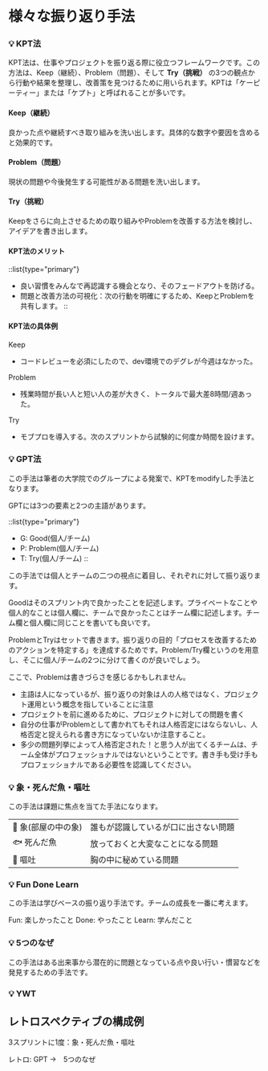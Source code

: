 # 様々な振り返り手法

### :bulb: KPT法

KPT法は、仕事やプロジェクトを振り返る際に役立つフレームワークです。この方法は、Keep（継続）、Problem（問題）、そして **Try（挑戦）** の3つの観点から行動や結果を整理し、改善策を見つけるために用いられます。KPTは「ケーピーティー」または「ケプト」と呼ばれることが多いです。


#### Keep（継続）

良かった点や継続すべき取り組みを洗い出します。具体的な数字や要因を含めると効果的です。

#### Problem（問題）

現状の問題や今後発生する可能性がある問題を洗い出します。

#### Try（挑戦）

Keepをさらに向上させるための取り組みやProblemを改善する方法を検討し、アイデアを書き出します。

#### KPT法のメリット

::list{type="primary"}
- 良い習慣をみんなで再認識する機会となり、そのフェードアウトを防げる。
- 問題と改善方法の可視化：次の行動を明確にするため、KeepとProblemを共有します。
::

#### KPT法の具体例

Keep
- コードレビューを必須にしたので、dev環境でのデグレが今週はなかった。

Problem
- 残業時間が長い人と短い人の差が大きく、トータルで最大差8時間/週あった。

Try
- モブプロを導入する。次のスプリントから試験的に何度か時間を設けます。



### :bulb: GPT法

この手法は筆者の大学院でのグループによる発案で、KPTをmodifyした手法となります。

GPTには3つの要素と2つの主語があります。

::list{type="primary"}
- G: Good(個人/チーム)
- P: Problem(個人/チーム)
- T: Try(個人/チーム)
::

この手法では個人とチームの二つの視点に着目し、それぞれに対して振り返ります。

Goodはそのスプリント内で良かったことを記述します。プライベートなことや個人的なことは個人欄に、チームで良かったことはチーム欄に記述します。チーム欄と個人欄に同じことを書いても良いです。

ProblemとTryはセットで書きます。振り返りの目的「プロセスを改善するためのアクションを特定する」を達成するためです。Problem/Try欄というのを用意し、そこに個人/チームの2つに分けて書くのが良いでしょう。

ここで、Problemは書きづらさを感じるかもしれません。
- 主語は人になっているが、振り返りの対象は人の人格ではなく、プロジェクト運用という概念を指していることに注意
- プロジェクトを前に進めるために、プロジェクトに対しての問題を書く
- 自分の仕事がProblemとして書かれてもそれは人格否定にはならないし、人格否定と捉えられる書き方になっていないか注意すること。
- 多少の問題列挙によって人格否定された！と思う人が出てくるチームは、チーム全体がプロフェッショナルではないということです。書き手も受け手もプロフェッショナルである必要性を認識してください。


### :bulb: 象・死んだ魚・嘔吐

この手法は課題に焦点を当てた手法になります。

|||
|---|---|
|🐘 象(部屋の中の象)|誰もが認識しているが口に出さない問題|
|🐟 死んだ魚|放っておくと大変なことになる問題|
|🤮 嘔吐|胸の中に秘めている問題|


### :bulb: Fun Done Learn

この手法は学びベースの振り返り手法です。チームの成長を一番に考えます。

Fun: 楽しかったこと
Done: やったこと
Learn: 学んだこと


### :bulb: 5つのなぜ

この手法はある出来事から潜在的に問題となっている点や良い行い・慣習などを発見するための手法です。

### :bulb: YWT



## レトロスペクティブの構成例

3スプリントに1度：象・死んだ魚・嘔吐

レトロ: GPT ->　5つのなぜ




